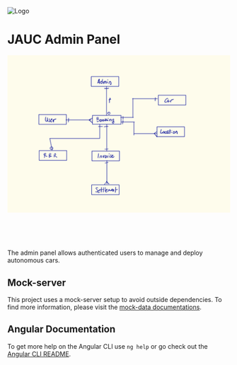 ![Logo](https://pa1.narvii.com/6879/4c1c1fd197cb50a48f98d7328b5dae61dbc8f8e7r1-267-200_128.gif)

# JAUC Admin Panel

![ERD](src/assets/img/erd-mockup.png)

<br>
<br>
<br>

The admin panel allows authenticated users to manage and deploy autonomous cars.

## Mock-server

This project uses a mock-server setup to avoid outside dependencies.
To find more information, please visit the [mock-data documentations](./documentation/mock-data.md).

## Angular Documentation

To get more help on the Angular CLI use `ng help` or go check out the [Angular CLI README](https://github.com/angular/angular-cli/blob/master/README.md).
